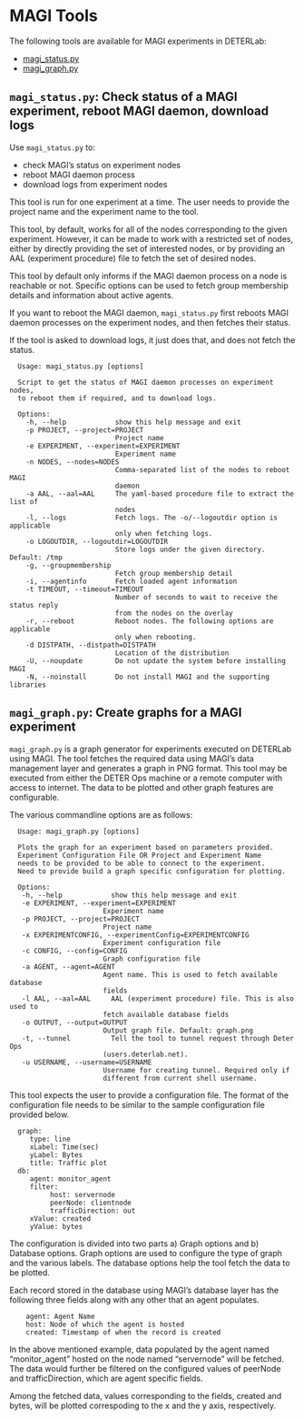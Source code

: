 # MAGI Tools

The following tools are available for MAGI experiments in DETERLab:

<ul>
  <li><a href="#magi_status.py">magi_status.py</a></li>
  <li><a href="#magi_graph.py">magi_graph.py</a></li>
  
</ul>

## <a id="magi_status.py"></a>``magi_status.py``: Check status of a MAGI experiment, reboot MAGI daemon, download logs

Use ```magi_status.py``` to:

* check MAGI’s status on experiment nodes
* reboot MAGI daemon process
* download logs from experiment nodes

This tool is run for one experiment at a time. The user needs to provide the project name and the experiment name to the tool.

This tool, by default, works for all of the nodes corresponding to the given experiment. However, it can be made to work with a restricted set of nodes, either by directly providing the set of interested nodes, or by providing an AAL (experiment procedure) file to fetch the set of desired nodes.

This tool by default only informs if the MAGI daemon process on a node is reachable or not. Specific options can be used to fetch group membership details and information about active agents.

If you want to reboot the MAGI daemon, ```magi_status.py``` first reboots MAGI daemon processes on the experiment nodes, and then fetches their status.

If the tool is asked to download logs, it just does that, and does not fetch the status.

```
  Usage: magi_status.py [options]

  Script to get the status of MAGI daemon processes on experiment nodes,
  to reboot them if required, and to download logs.

  Options:
    -h, --help            show this help message and exit
    -p PROJECT, --project=PROJECT
                          Project name
    -e EXPERIMENT, --experiment=EXPERIMENT
                          Experiment name
    -n NODES, --nodes=NODES
                          Comma-separated list of the nodes to reboot MAGI
                          daemon
    -a AAL, --aal=AAL     The yaml-based procedure file to extract the list of
                          nodes
    -l, --logs            Fetch logs. The -o/--logoutdir option is applicable
                          only when fetching logs.
    -o LOGOUTDIR, --logoutdir=LOGOUTDIR
                          Store logs under the given directory. Default: /tmp
    -g, --groupmembership
                          Fetch group membership detail
    -i, --agentinfo       Fetch loaded agent information
    -t TIMEOUT, --timeout=TIMEOUT
                          Number of seconds to wait to receive the status reply
                          from the nodes on the overlay
    -r, --reboot          Reboot nodes. The following options are applicable
                          only when rebooting.
    -d DISTPATH, --distpath=DISTPATH
                          Location of the distribution
    -U, --noupdate        Do not update the system before installing MAGI
    -N, --noinstall       Do not install MAGI and the supporting libraries

```

## <a id="magi_graph.py"></a>``magi_graph.py``: Create graphs for a MAGI experiment

``magi_graph.py`` is a graph generator for experiments executed on DETERLab using MAGI. The tool fetches the required data using MAGI’s data management layer and generates a graph in PNG format. This tool may be executed from either the DETER Ops machine or a remote computer with access to internet. The data to be plotted and other graph features are configurable.

The various commandline options are as follows:

```
  Usage: magi_graph.py [options]

  Plots the graph for an experiment based on parameters provided.
  Experiment Configuration File OR Project and Experiment Name
  needs to be provided to be able to connect to the experiment.
  Need to provide build a graph specific configuration for plotting.

  Options:
   -h, --help            show this help message and exit
   -e EXPERIMENT, --experiment=EXPERIMENT
                       Experiment name
   -p PROJECT, --project=PROJECT
                       Project name
   -x EXPERIMENTCONFIG, --experimentConfig=EXPERIMENTCONFIG
                       Experiment configuration file
   -c CONFIG, --config=CONFIG
                       Graph configuration file
   -a AGENT, --agent=AGENT
                       Agent name. This is used to fetch available database
                       fields
   -l AAL, --aal=AAL     AAL (experiment procedure) file. This is also used to
                       fetch available database fields
   -o OUTPUT, --output=OUTPUT
                       Output graph file. Default: graph.png
   -t, --tunnel          Tell the tool to tunnel request through Deter Ops
                       (users.deterlab.net).
   -u USERNAME, --username=USERNAME
                       Username for creating tunnel. Required only if
                       different from current shell username.
```

This tool expects the user to provide a configuration file. The format of the configuration file needs to be similar to the sample configuration file provided below.

```
  graph:
     type: line
     xLabel: Time(sec)
     yLabel: Bytes
     title: Traffic plot
  db:
     agent: monitor_agent
     filter:
          host: servernode
          peerNode: clientnode
          trafficDirection: out
     xValue: created
     yValue: bytes
```

The configuration is divided into two parts a) Graph options and b) Database options. Graph options are used to configure the type of graph and the various labels. The database options help the tool fetch the data to be plotted.

Each record stored in the database using MAGI’s database layer has the following three fields along with any other that an agent populates.

```
    agent: Agent Name
    host: Node of which the agent is hosted
    created: Timestamp of when the record is created
```
In the above mentioned example, data populated by the agent named “monitor_agent” hosted on the node named “servernode” will be fetched. The data would further be filtered on the configured values of peerNode and trafficDirection, which are agent specific fields.

Among the fetched data, values corresponding to the fields, created and bytes, will be plotted correspoding to the x and the y axis, respectively.

